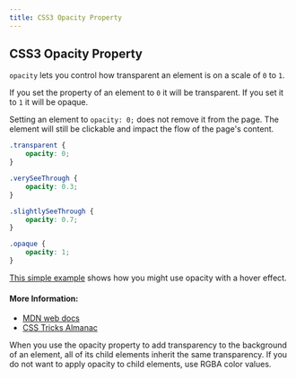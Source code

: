 ```yaml
---
title: CSS3 Opacity Property
---
```

## CSS3 Opacity Property

`opacity` lets you control how transparent an element is on a scale of `0` to `1`.

If you set the property of an element to `0` it will be transparent. If you set it to `1` it will be opaque.

Setting an element to `opacity: 0;` does not remove it from the page. The element will still be clickable and impact the flow of the page's content.

```css
.transparent {
    opacity: 0;
}

.verySeeThrough {
    opacity: 0.3;
}

.slightlySeeThrough {
    opacity: 0.7;
}

.opaque {
    opacity: 1;
}
```

[This simple example](https://jsfiddle.net/1ogmxaf8/1/) shows how you might use opacity with a hover effect.

#### More Information:
* [MDN web docs](https://developer.mozilla.org/en-US/docs/Web/CSS/opacity)
* [CSS Tricks Almanac](https://css-tricks.com/almanac/properties/o/opacity/)

When you use the opacity property to add transparency to the background of an element, all of its child elements inherit the same transparency. If you do not want to apply opacity to child elements, use RGBA color values.

